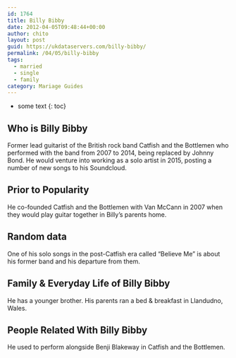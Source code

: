 ```yaml
---
id: 1764
title: Billy Bibby
date: 2012-04-05T09:48:44+00:00
author: chito
layout: post
guid: https://ukdataservers.com/billy-bibby/
permalink: /04/05/billy-bibby  
tags:
  - married
  - single
  - family
category: Mariage Guides
---
```


* some text
{: toc}


## Who is  Billy Bibby
                  
                  
                  
Former lead guitarist of the British rock band Catfish and the Bottlemen who performed with the band from 2007 to 2014, being replaced by Johnny Bond. He would venture into working as a solo artist in 2015, posting a number of new songs to his Soundcloud.
                  
                
                
                
## Prior to Popularity 
                  
                  
                  
He co-founded Catfish and the Bottlemen with Van McCann in 2007 when they would play guitar together in Billy&#8217;s parents home.
                  
                
                
                
## Random data 
                  
                  
                  
One of his solo songs in the post-Catfish era called &#8220;Believe Me&#8221; is about his former band and his departure from them.
                  
                
                
                
## Family & Everyday Life of Billy Bibby
                  
                  
                  
He has a younger brother. His parents ran a bed & breakfast in Llandudno, Wales.
                  
                
                
                
## People Related With  Billy Bibby
                  
                  
                  
He used to perform alongside Benji Blakeway in Catfish and the Bottlemen.
                  
                
              
            
          
          
          
    
    
  
